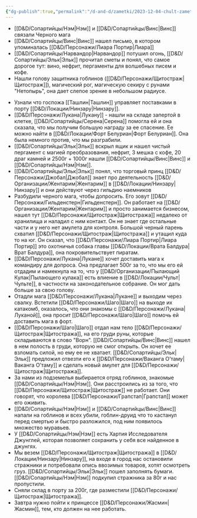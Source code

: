 ```yaml
---
{"dg-publish":true,"permalink":"/d-and-d/zametki/2023-12-04-chult-zametki-o-sessii/","created":"2024-01-10T18:39:09.089+04:00","updated":"2024-01-22T22:23:28.376+04:00"}
---
```



- [[D&D/Сопартийцы/Нэм\|Нэм]] и [[D&D/Сопартийцы/Винс\|Винс]] связали Черного мага
- [[D&D/Сопартийцы/Винс\|Винс]] нашел письмо, в котором упоминалась [[D&D/Персонажи/Лиара Портир\|Лиара]]
- [[D&D/Сопартийцы/Нарвандор\|Нарвандор]] потушил огонь, [[D&D/Сопартийцы/Эльк\|Эльк]] прочитал сметы и понял, что самое дорогое тут: вино, нефрит, пергаменты для волшебных писем и кофе.
- Нашли голову защитника гоблинов ([[D&D/Персонажи/Щитостраж\|Щитостраж]]), магический рог, магическую секиру с рунами "Нетопырь", она дает слепое зрение в небольшом радиусе.
* Узнали что госпожа [[Ташлин\|Ташлин]] управляет поставками в порту [[D&D/Локации/Нинзару\|Нинзару]].
* [[D&D/Персонажи/Лукана\|Лукану]] - нашли на складе запертой в клетке, [[D&D/Сопартийцы/Серена\|Серена]] помогла ей и она сказала, что мы получим большую награду за ее спасение. Ее можно найти в [[D&D/Локации/Форт Белуриан\|Форт Белуриан]]. Она была немного против, что мы разграбили.
* [[D&D/Сопартийцы/Эльк\|Эльк]] вскрыл ящик и нашел чистый пергамент с магией преобразования, нефрит, 3 мешка с кофе, 20 драг камней и 2500г + 1000г нашли [[D&D/Сопартийцы/Винс\|Винс]] и [[D&D/Сопартийцы/Нэм\|Нэм]].
* [[D&D/Сопартийцы/Эльк\|Эльк]] понял, что торговый принц [[D&D/Персонажи/Джобал\|Джобал]] знает про деятельность [[D&D/Организации/Жентарим\|Жентарим]] в [[D&D/Локации/Нинзару\|Нинзару]] и они действуют через гильдию наемников
* Разбудили черного мага, чтобы допросить. Его зовут [[D&D/Персонажи/Гильденстерн\|Гильденстерн]]. Он работает на [[D&D/Организации/Жентарим\|Жентарим]] и просто занимается бизнесом, нашел тут [[D&D/Персонажи/Щитостраж\|Щитостража]] недалеко от хранилища и наладил с ним контакт. Он не знает где остальные части и у него нет амулета для контроля. Большой черный парень схватил [[D&D/Персонажи/Щитостраж\|Щитостража]] и утащил куда то на юг. Он сказал, что [[D&D/Персонажи/Лиара Портир\|Лиара Портир]] это охотничья собака главы [[D&D/Локации/Врата Балдура\|Врат Балдура]], она покровительствует пиратам.
* [[D&D/Персонажи/Лукана\|Лукане]] хочет доставить мага к командиру для допроса. Она предлагает 500г за то, что мы его ей отдадим и намекнула на то, что у [[D&D/Организации/Пылающий Кулак\|Пылающего кулака]] есть влиение в [[D&D/Локации/Чульт\|Чульте]], в частности на законодательное собрание. Он мог дать больше за свою голову.
* Отадли мага [[D&D/Персонажи/Лукана\|Лукане]] и выходим через свалку. Встетили [[D&D/Персонажи/Шаго\|Шаго]] на выходе их катакомб, оказалось, что они знакомы с [[D&D/Персонажи/Лукана\|Луканой]], она просит [[D&D/Персонажи/Шаго\|Шаго]] помочь ей доставить мага в форт. 
* [[D&D/Персонажи/Шаго\|Шаго]] отдал нам тело [[D&D/Персонажи/Щитостраж\|Щитостража]], на его груди руны, которые складываются в слово "Ворн". [[D&D/Сопартийцы/Винс\|Винс]] нашел в нем полость в груди, которую не смог открыть. Он хочет ее взломать силой, но ему ее не хватает. [[D&D/Сопартийцы/Эльк\|Эльк]] предложил отвезти его к [[D&D/Персонажи/Ваканга О’таму\|Ваканга О’таму]] и сделать новый амулет для [[D&D/Персонажи/Щитостраж\|Щитостража]].
* За нами из подземелья выбирается отряд гоблинов, знакомые [[D&D/Сопартийцы/Нэм\|Нэм]]. Они расстроились из за того, что [[D&D/Персонажи/Щитостраж\|Щитостраж]] не работает. Они говорят, что королева [[D&D/Персонажи/Грапстап\|Грапстап]] может его оживить.
* [[D&D/Сопартийцы/Нэм\|Нэм]] и [[D&D/Сопартийцы/Винс\|Винс]] напали на гоблинов и всех убили, гоблин-друид что то кастанул перед смертью и быстро разложился, под ним появилось множество муравьев.
* У [[D&D/Сопартийцы/Нэм\|Нэм]] есть Хартия Исследователя Джунглей, которая позволяет сохранить у себя все найденное в джунгях.
* Мы везем [[D&D/Персонажи/Щитостраж\|Щитостража]] в [[D&D/Локации/Нинзару\|Нинзару]], на входе в город нас остановили стражники и потребовали опись ввозимых товаров, хотят осмотреть груз. [[D&D/Сопартийцы/Эльк\|Эльк]] пошел заполнять бумаги. [[D&D/Сопартийцы/Нэм\|Нэм]] подкупил стражника за 80г и нас пропустили.
* Сняли склад в порту за 200г, где разместили [[D&D/Персонажи/Щитостраж\|Щитостража]].
* Завтра нужно пойти к принцессе [[D&D/Персонажи/Жасмин\|Жасмин]], тем, кто должен на нее работать.



